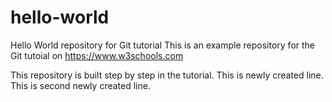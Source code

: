 # hello-world
Hello World repository for Git tutorial
This is an example repository for the Git tutoial on https://www.w3schools.com

This repository is built step by step in the tutorial.
This is newly created line.
This is second newly created line.
